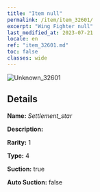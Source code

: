 ```yaml
---
title: "Item null"
permalink: /item/item_32601/
excerpt: "Wing Fighter null"
last_modified_at: 2023-07-21
locale: en
ref: "item_32601.md"
toc: false
classes: wide
---
```



 ![Unknown_32601](/images/item/Settlement_star_p.png)



## Details

 **Name:** *Settlement_star* 

 **Description:** 

 **Rarity:** 1 

 **Type:** 4 

 **Suction:** true 

 **Auto Suction:** false 


